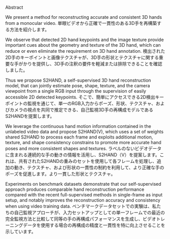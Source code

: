 Abstract

We present a method for reconstructing accurate and consistent 3D hands from a monocular video.
単眼ビデオから正確で一貫性のある3D手を再構築する方法を紹介します。

We observe that detected 2D hand keypoints and the image texture provide important cues about the geometry and texture of the 3D hand, which can reduce or even eliminate the requirement on 3D hand annotation.
検出された2D手のキーポイントと画像テクスチャが、3D手の形状とテクスチャに関する重要な手がかりを提供し、3D手の注釈の要件を軽減または排除できることを確認しました。

Thus we propose S2HAND, a self-supervised 3D hand reconstruction model, that can jointly estimate pose, shape, texture, and the camera viewpoint from a single RGB input through the supervision of easily accessible 2D detected keypoints.
そこで、簡単にアクセスできる2D検出キーポイントの監視を通じて、単一のRGB入力からポーズ、形状、テクスチャ、およびカメラの視点を共同で推定できる、自己監視3D手の再構成モデルであるS2HANDを提案します。

We leverage the continuous hand motion information contained in the unlabeled video data and propose S2HAND(V), which uses a set of weights shared S2HAND to process each frame and exploits additional motion, texture, and shape consistency constrains to promote more accurate hand poses and more consistent shapes and textures.
ラベルのないビデオデータに含まれる連続的な手の動きの情報を活用し、S2HAND（V）を提案します。これは、共有されたS2HANDの重みのセットを使用して各フレームを処理し、追加の動き、テクスチャ、および形状の一貫性の制約を利用して、より正確な手のポーズを促進します。より一貫した形状とテクスチャ。

Experiments on benchmark datasets demonstrate that our self-supervised approach produces comparable hand reconstruction performance compared with the recent full-supervised methods in single-frame as input setup, and notably improves the reconstruction accuracy and consistency when using video training data.
ベンチマークデータセットでの実験は、私たちの自己監視アプローチが、入力セットアップとしての単一フレームでの最近の完全監視方法と比較して同等の手の再構成パフォーマンスを生成し、ビデオトレーニングデータを使用する場合の再構成の精度と一貫性を特に向上させることを示しています。

